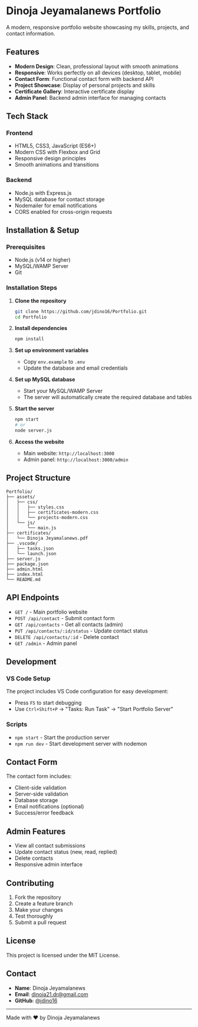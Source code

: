 # Dinoja Jeyamalanews Portfolio

A modern, responsive portfolio website showcasing my skills, projects, and contact information.

## Features

- **Modern Design**: Clean, professional layout with smooth animations
- **Responsive**: Works perfectly on all devices (desktop, tablet, mobile)
- **Contact Form**: Functional contact form with backend API
- **Project Showcase**: Display of personal projects and skills
- **Certificate Gallery**: Interactive certificate display
- **Admin Panel**: Backend admin interface for managing contacts

## Tech Stack

### Frontend
- HTML5, CSS3, JavaScript (ES6+)
- Modern CSS with Flexbox and Grid
- Responsive design principles
- Smooth animations and transitions

### Backend
- Node.js with Express.js
- MySQL database for contact storage
- Nodemailer for email notifications
- CORS enabled for cross-origin requests

## Installation & Setup

### Prerequisites
- Node.js (v14 or higher)
- MySQL/WAMP Server
- Git

### Installation Steps

1. **Clone the repository**
   ```bash
   git clone https://github.com/jdino16/Portfolio.git
   cd Portfolio
   ```

2. **Install dependencies**
   ```bash
   npm install
   ```

3. **Set up environment variables**
   - Copy `env.example` to `.env`
   - Update the database and email credentials

4. **Set up MySQL database**
   - Start your MySQL/WAMP Server
   - The server will automatically create the required database and tables

5. **Start the server**
   ```bash
   npm start
   # or
   node server.js
   ```

6. **Access the website**
   - Main website: `http://localhost:3000`
   - Admin panel: `http://localhost:3000/admin`

## Project Structure

```
Portfolio/
├── assets/
│   ├── css/
│   │   ├── styles.css
│   │   ├── certificates-modern.css
│   │   └── projects-modern.css
│   └── js/
│       └── main.js
├── certificates/
│   └── Dinoja Jeyamalanews.pdf
├── .vscode/
│   ├── tasks.json
│   └── launch.json
├── server.js
├── package.json
├── admin.html
├── index.html
└── README.md
```

## API Endpoints

- `GET /` - Main portfolio website
- `POST /api/contact` - Submit contact form
- `GET /api/contacts` - Get all contacts (admin)
- `PUT /api/contacts/:id/status` - Update contact status
- `DELETE /api/contacts/:id` - Delete contact
- `GET /admin` - Admin panel

## Development

### VS Code Setup
The project includes VS Code configuration for easy development:
- Press `F5` to start debugging
- Use `Ctrl+Shift+P` → "Tasks: Run Task" → "Start Portfolio Server"

### Scripts
- `npm start` - Start the production server
- `npm run dev` - Start development server with nodemon

## Contact Form

The contact form includes:
- Client-side validation
- Server-side validation
- Database storage
- Email notifications (optional)
- Success/error feedback

## Admin Features

- View all contact submissions
- Update contact status (new, read, replied)
- Delete contacts
- Responsive admin interface

## Contributing

1. Fork the repository
2. Create a feature branch
3. Make your changes
4. Test thoroughly
5. Submit a pull request

## License

This project is licensed under the MIT License.

## Contact

- **Name**: Dinoja Jeyamalanews
- **Email**: dinoja21.dr@gmail.com
- **GitHub**: [@jdino16](https://github.com/jdino16)

---

Made with ❤️ by Dinoja Jeyamalanews
